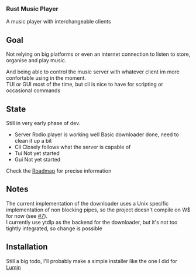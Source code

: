 ### Rust Music Player

A music player with interchangeable clients

## Goal

Not relying on big platforms or even an internet connection to listen to store, organise and play music.

And being able to control the music server with whatever client im more confortable using in the moment.  
TUI or GUI most of the time, but cli is nice to have for scripting or occasional commands

## State
Still in very early phase of dev.

- Server
    Rodio player is working well
    Basic downloader done, need to clean it up a bit
- Cli
  Closely follows what the server is capable of
- Tui
  Not yet started
- Gui
  Not yet started

Check the [Roadmap](./roadmap.md) for precise information

## Notes
The current implementation of the downloader uses a Unix specific implementation of non blocking pipes, so the project doesn't compile on W$ for now (see [#7](https://github.com/bowarc/rmp/issues/7)).  
I currently use ytdlp as the backend for the downloader, but it's not too tightly integrated, so change is possible

## Installation

Still a big todo, I'll probably make a simple installer like the one I did for [Lumin](https://github.com/bowarc/lumin)



